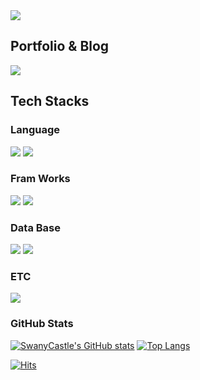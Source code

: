 <img src="https://capsule-render.vercel.app/api?type=waving&color=auto&height=300&section=header&text=SeungHwan%20Kwak&fontSize=50&animation=fadeIn&fontAlign=73&fontAlignY=50" />

<div align=cneter>
  <h2>Portfolio & Blog</h2>
  <a href="https://velog.io/@hwanseung/posts" target="_blank"><img src="https://img.shields.io/badge/hwanseung.log-20C997?style=flat-square&logo=velog&logoColor=white"/></a>
  <h2>Tech Stacks</h2>
  <h3>Language</h3>
    <img src="https://img.shields.io/badge/Python-3776AB?&logo=python&logoColor=white"/>
    <img src="https://img.shields.io/badge/JavaScript-F7DF1E?&logo=javascript&logoColor=white"/>
  <h3>Fram Works</h3>
    <img src="https://img.shields.io/badge/Flask-000000?&logo=flask&logoColor=white"/>
    <img src="https://img.shields.io/badge/Django-092E20?&logo=django&logoColor=white"/>
  <h3>Data Base</h3>
    <img src="https://img.shields.io/badge/MySQL-4479A1?&logo=mysql&logoColor=white"/>
    <img src="https://img.shields.io/badge/SQLite-003B57?&logo=sqlite&logoColor=white"/>
  <h3>ETC</h3>
    <img src="https://img.shields.io/badge/HTML5-E34F26?&logo=html5&logoColor=white"/>
    <!--<img src="https://img.shields.io/badge/Bootstrap-7952B3?&logo=bootstrap&logoColor=white"/>-->
  <h3>GitHub Stats</h3>
  
  [![SwanyCastle's GitHub stats](https://github-readme-stats.vercel.app/api?username=swanycastle&show_icons=true&theme=tokyonight)](https://github.com/swanycastle/github-readme-stats)
  [![Top Langs](https://github-readme-stats.vercel.app/api/top-langs/?username=swanycastle)](https://github.com/swanycastle/github-readme-stats)    
  

  [![Hits](https://hits.seeyoufarm.com/api/count/incr/badge.svg?url=https%3A%2F%2Fgithub.com%2FSwanyCastle%2Fhit-counter&count_bg=%233D6EC8&title_bg=%230F0F0F&icon=&icon_color=%23E7E7E7&title=hits&edge_flat=false)](https://hits.seeyoufarm.com)
</div>

<!--
<div align=center>
  
  # Portfolio & Blog

  [![Portfolio Badge](https://img.shields.io/badge/Portfolio-FF4785?style=flat&logo=campaignmonitor&logoColor=white)](https://portfolio-website-hyemin.netlify.app/)
  [![Blog Badge](https://img.shields.io/badge/Velog-20C997?&logo=velog&logoColor=white)](https://velog.io/@kimhamney/posts)

  # Tech Stacks

  ![Python](https://img.shields.io/badge/Python-3776AB?&logo=Python&logoColor=white) 
  ![Javascript](https://img.shields.io/badge/JavaScript-F7DF1E?&logo=javascript&logoColor=black) 
  ![C#](https://img.shields.io/badge/c%23-%23239120.svg?style=flat&logo=csharp&logoColor=white) 
  ![Java](https://img.shields.io/badge/java-007396?style=flat&logo=coffeescript&logoColor=white) 

  ![HTML](https://img.shields.io/badge/HTML5-E34F26?style=flat&logo=html5&logoColor=white) 
  ![CSS3](https://img.shields.io/badge/css3-%231572B6.svg?style=flat&logo=css3&logoColor=white) 
  ![React](https://img.shields.io/badge/React-61DAFB?style=flat&logo=React&logoColor=black) 
  ![Flutter](https://img.shields.io/badge/Flutter-%2302569B.svg?style=flat&logo=Flutter&logoColor=white) 
  
  ![Django](https://img.shields.io/badge/django-%23092E20.svg?style=flat&logo=django&logoColor=white) 
  ![Jenkins](https://img.shields.io/badge/jenkins-%232C5263.svg?style=flat&logo=jenkins&logoColor=white)

  ![Unity](https://img.shields.io/badge/Unity-000000?style=flat&logo=unity&logoColor=white)
  ![Android](https://img.shields.io/badge/Android-3DDC84?style=flat&logo=android&logoColor=white)
  ![Xcode](https://img.shields.io/badge/Xcode-147EFB?style=flat&logo=Xcode&logoColor=white)
  
  # GitHub Stats
  
  ![](http://github-profile-summary-cards.vercel.app/api/cards/profile-details?username=kimhamney&theme=github)
  ![](http://github-profile-summary-cards.vercel.app/api/cards/stats?username=kimhamney&theme=github)
  ![](http://github-profile-summary-cards.vercel.app/api/cards/repos-per-language?username=kimhamney&theme=github)

  [![Hits](https://hits.seeyoufarm.com/api/count/incr/badge.svg?url=https%3A%2F%2Fgithub.com%2Fkimhamney%2Fhit-counter&count_bg=%2379C83D&title_bg=%23555555&icon=&icon_color=%23E7E7E7&title=hits&edge_flat=false)](https://hits.seeyoufarm.com)

</div>
-->
